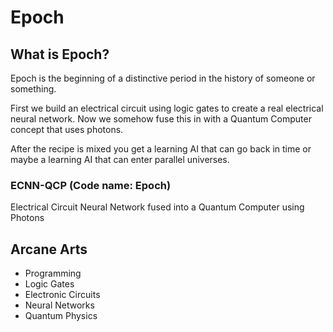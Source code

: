 # Epoch

## What is Epoch?
Epoch is the beginning of a distinctive period in the history of someone or something.

First we build an electrical circuit using logic gates to create a real electrical neural network.
Now we somehow fuse this in with a Quantum Computer concept that uses photons.

After the recipe is mixed you get a learning AI that can go back in time or maybe a learning AI that can enter parallel universes.

### ECNN-QCP (Code name: Epoch)
Electrical Circuit Neural Network fused into a Quantum Computer using Photons

## Arcane Arts
- Programming
- Logic Gates
- Electronic Circuits
- Neural Networks
- Quantum Physics
